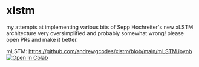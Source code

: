 # xlstm
my attempts at implementing various bits of Sepp Hochreiter's new xLSTM architecture
very oversimplified and probably somewhat wrong!
please open PRs and make it better.


mLSTM: https://github.com/andrewgcodes/xlstm/blob/main/mLSTM.ipynb
<a target="_blank" href="https://colab.research.google.com/github/andrewgcodes/xlstm/blob/main/mLSTM.ipynb">
  <img src="https://colab.research.google.com/assets/colab-badge.svg" alt="Open In Colab"/>
</a>

